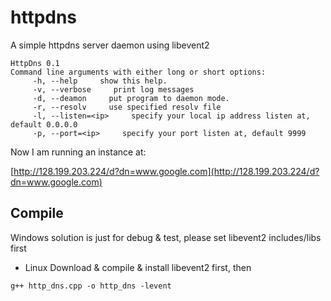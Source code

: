 # httpdns
A simple httpdns server daemon using libevent2

```
HttpDns 0.1
Command line arguments with either long or short options:
     -h, --help     show this help.
     -v, --verbose     print log messages
     -d, --deamon     put program to daemon mode.
     -r, --resolv     use specified resolv file
     -l, --listen=<ip>     specify your local ip address listen at, default 0.0.0.0
     -p, --port=<ip>     specify your port listen at, default 9999
```

Now I am running an instance at:

[http://128.199.203.224/d?dn=www.google.com](http://128.199.203.224/d?dn=www.google.com)


## Compile
Windows solution is just for debug & test, please set libevent2 includes/libs first

* Linux
Download & compile & install libevent2 first, then
```shell
g++ http_dns.cpp -o http_dns -levent
```
